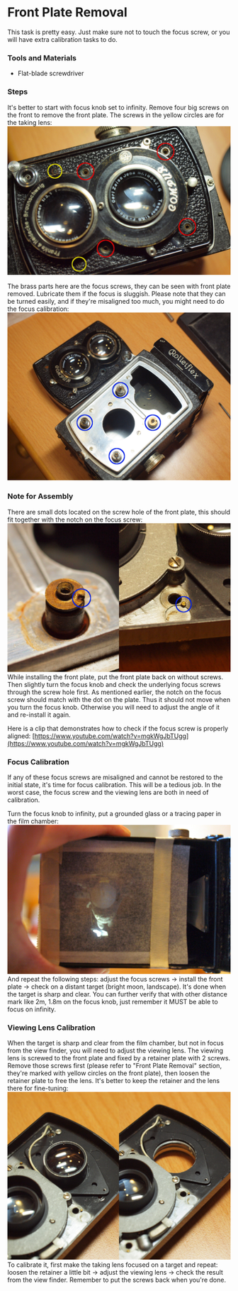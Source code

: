 # Front Plate Removal
This task is pretty easy. Just make sure not to touch the focus screw, or you will have extra calibration tasks to do.

### Tools and Materials
* Flat-blade screwdriver

### Steps
It's better to start with focus knob set to infinity. Remove four big screws on the front to remove the front plate. The screws in the yellow circles are for the taking lens:
![screws on the front plate](../images/P1100542.JPG)

The brass parts here are the focus screws, they can be seen with front plate removed. Lubricate them if the focus is sluggish. Please note that they can be turned easily, and if they're misaligned too much, you might need to do the focus calibration:
![focus screws](../images/P1100528.JPG)

### Note for Assembly
There are small dots located on the screw hole of the front plate, this should fit together with the notch on the focus screw:
![focus screw](../images/FocusCoupler.JPG)
While installing the front plate, put the front plate back on without screws. Then slightly turn the focus knob and check the underlying focus screws through the screw hole first. As mentioned earlier, the notch on the focus screw should match with the dot on the plate. Thus it should not move when you turn the focus knob. Otherwise you will need to adjust the angle of it and re-install it again.

Here is a clip that demonstrates how to check if the focus screw is properly aligned: [https://www.youtube.com/watch?v=mgkWgJbTUgg](https://www.youtube.com/watch?v=mgkWgJbTUgg)

### Focus Calibration
If any of these focus screws are misaligned and cannot be restored to the initial state, it's time for focus calibration. This will be a tedious job. In the worst case, the focus screw and the viewing lens are both in need of calibration.

Turn the focus knob to infinity, put a grounded glass or a tracing paper in the film chamber:
![focus calibration](../images/P1100539.JPG)
And repeat the following steps: adjust the focus screws -> install the front plate -> check on a distant target (bright moon, landscape). It's done when the target is sharp and clear. You can further verify that with other distance mark like 2m, 1.8m on the focus knob, just remember it MUST be able to focus on infinity.

### Viewing Lens Calibration
When the target is sharp and clear from the film chamber, but not in focus from the view finder, you will need to adjust the viewing lens. The viewing lens is screwed to the front plate and fixed by a retainer plate with 2 screws. Remove those screws first (please refer to "Front Plate Removal" section, they're marked with yellow circles on the front plate), then loosen the retainer plate to free the lens. It's better to keep the retainer and the lens there for fine-tuning:
![remove taking lens](../images/RemoveViewLens.JPG)
To calibrate it, first make the taking lens focused on a target and repeat: loosen the retainer a little bit -> adjust the viewing lens -> check the result from the view finder. Remember to put the screws back when you're done.
